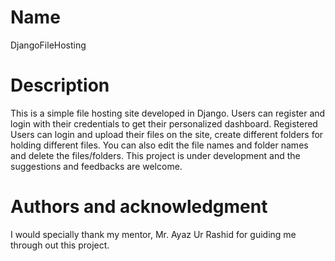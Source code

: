 # Name
DjangoFileHosting

# Description
This is a simple file hosting site developed in Django. Users can register and login with their credentials to get their personalized dashboard. 
 Registered Users can login and upload their files on the site, create different folders for
 holding different files. You can also edit the file names and folder names and delete the files/folders. 
This project is under development and the suggestions and feedbacks are welcome.

# Authors and acknowledgment
I would specially thank my mentor, Mr. Ayaz Ur Rashid for guiding me through out this project.  
